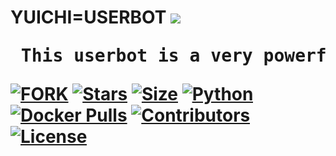 <html>
<h1> YUICHI=USERBOT </h>
<img src = "https://telegra.ph/file/7a3b1d0656afaa5c05a30.jpg">
<pre> This userbot is a very powerful and the super userbot </pre>

[![FORK](https://img.shields.io/github/forks/procoder0/yuichi?style=flat-square&color=red)](https://github.com/procoder0/yuichi/forks)
[![Stars](https://img.shields.io/github/stars/procoder0/yuichi?style=flat-square&color=Brown)](https://github.com/procoder0/yuichi/stargazers)
[![Size](https://img.shields.io/github/repo-size/procoder0/yuichi?style=flat-square&color=pink)](https://github.com/procoder0/yuichi/)
[![Python](https://img.shields.io/badge/Python-v3.9-blue)](https://www.python.org/)
[![Docker Pulls](https://img.shields.io/docker/pulls/programmingerror/yuichi?style=flat-square&color=sky)](https://img.shields.io/docker/pulls/programmingerror/yuichi?style=flat-square)
[![Contributors](https://img.shields.io/github/contributors/procoder0/yuichi?style=flat-square&color=yellow)](https://github.com/procoder0/yuichi/graphs/contributors)
[![License](https://img.shields.io/badge/License-AGPL-blue)](https://github.com/procoder0/yuichi/blob/main/LICENSE)
